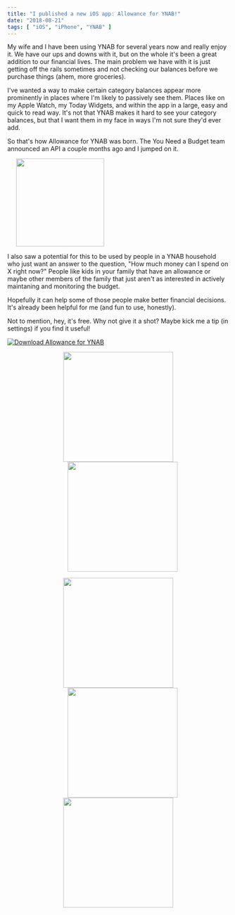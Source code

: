 ```yaml
---
title: "I published a new iOS app: Allowance for YNAB!"
date: "2018-08-21"
tags: [ "iOS", "iPhone", "YNAB" ]
---
```


My wife and I have been using YNAB for several years now and really enjoy it. We have our ups and downs with it, but on the whole it's been a great addition to our financial lives. The main problem we have with it is just getting off the rails sometimes and not checking our balances before we purchase things (ahem, more groceries).

I've wanted a way to make certain category balances appear more prominently in places where I'm likely to passively see them. Places like on my Apple Watch, my Today Widgets, and within the app in a large, easy and quick to read way. It's not that YNAB makes it hard to see your category balances, but that I want them in my face in ways I'm not sure they'd ever add.

So that's how Allowance for YNAB was born. The You Need a Budget team announced an API a couple months ago and I jumped on it.

[<img src="https://s3.us-east-2.amazonaws.com/carbonite-studios-static-assets-public/img/Allowance+for+YNAB+Icon+README.png" style="width: 200px; margin-left: 20px;" />](http://apple.co/2zJTlUl)

I also saw a potential for this to be used by people in a YNAB household who just want an answer to the question, "How much money can I spend on X right now?" People like kids in your family that have an allowance or maybe other members of the family that just aren't as interested in actively maintaning and monitoring the budget.

Hopefully it can help some of those people make better financial decisions. It's already been helpful for me (and fun to use, honestly).

Not to mention, hey, it's free. Why not give it a shot? Maybe kick me a tip (in settings) if you find it useful!

[![Download Allowance for YNAB](https://s3.us-east-2.amazonaws.com/carbonite-studios-static-assets-public/img/app_store_download_black.svg)](http://apple.co/2zJTlUl)

<div style="text-align: center;">
<img src="https://github.com/jamesmillerio/YNAB-Allowance/raw/master/assets/screenshots/screenshot.savings.2.jpeg" style="display: inline; left: 150px; width: 250px;" /><img src="https://github.com/jamesmillerio/YNAB-Allowance/raw/master/assets/screenshots/screenshot.savings.1.jpeg" style="display: inline; left: 150px; width: 250px; margin-left: 20px;" />
</div>

<p style="text-align: center;">
<img src="https://github.com/jamesmillerio/YNAB-Allowance/raw/master/assets/screenshots/applewatch.modular.png" style="display: inline; left: 150px; width: 250px;" /><img src="https://github.com/jamesmillerio/YNAB-Allowance/raw/master/assets/screenshots/applewatch.dial.png" style="display: inline; left: 150px; width: 250px; margin-left: 20px;" /><img src="https://github.com/jamesmillerio/YNAB-Allowance/raw/master/assets/screenshots/applewatch.app.png" style="display: inline; left: 150px; width: 250px;" />
</p>
